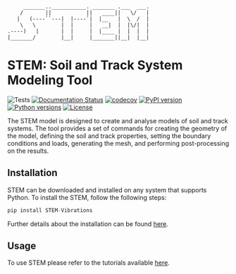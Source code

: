 ```
     _______..___________. _______ .___  ___.
    /       ||           ||   ____||   \/   |
   |   (----``---|  |----`|  |__   |  \  /  |
    \   \        |  |     |   __|  |  |\/|  |
.----)   |       |  |     |  |____ |  |  |  |
|_______/        |__|     |_______||__|  |__|

```

# STEM: Soil and Track System Modeling Tool

![Tests](https://github.com/StemVibrations/STEM/actions/workflows/tests.yml/badge.svg)
[![Documentation Status](https://readthedocs.org/projects/stemvibrations/badge/?version=latest)](https://stemvibrations.readthedocs.io/badge=latest)
[![codecov](https://codecov.io/gh/stemvibrations/stem/graph/badge.svg?token=0DMYCZF4BU)](https://codecov.io/gh/stemvibrations/stem)
[![PyPI version](https://img.shields.io/pypi/v/STEM-Vibrations.svg)](https://pypi.org/project/STEM-Vibrations/)
[![Python versions](https://img.shields.io/pypi/pyversions/STEM-Vibrations.svg)](https://pypi.org/project/STEM-Vibrations/)
[![License](https://img.shields.io/pypi/l/STEM-Vibrations.svg)](https://pypi.org/project/STEM-Vibrations/)

The STEM model is designed to create and analyse models of soil and track systems.
The tool provides a set of commands for creating the geometry of the model, defining the soil and track properties, setting the boundary conditions and loads, generating the mesh, and performing post-processing on the results.

## Installation

STEM can be downloaded and installed on any system that supports Python.
To install the STEM, follow the following steps:

```python
pip install STEM-Vibrations
```

Further details about the installation can be found [here](https://stemvibrations.readthedocs.io/installation.html#).

## Usage

To use STEM please refer to the tutorials available [here](https://stemvibrations.readthedocs.io/tutorials.html#).
